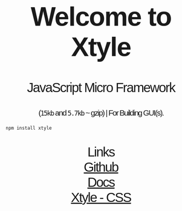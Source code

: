 <h1 style="font-size: 5em; letter-spacing: -2px; font-family: Georgia, sans-serif;" align="center">
   Welcome to <strong>Xtyle</strong>
</h1>

<p align="center" style="font-size: 2.5em; letter-spacing: -2px; font-family: Georgia, sans-serif;" >
    JavaScript Micro Framework
</p>

<p align="center" style="font-size: 1.5em; letter-spacing: -2px; font-family: Georgia, sans-serif;" >
     (<code>15kb</code> and <code>5.7kb</code> ~ gzip) | For Building GUI(s).
</p>

```sh
npm install xtyle
```

<p align="center" style="font-size: 2.5em; letter-spacing: -2px; font-family: Georgia, sans-serif;" >
   Links 
   <br>
   <a href="https://github.com/hlop3z/xtyle" target="_blank">
   Github
   </a>
   <br>
   <a href="https://hlop3z.github.io/xtyle/" target="_blank">
   Docs
   </a>
   <br>
   <a href="https://github.com/hlop3z/xtyle-css" target="_blank">Xtyle - CSS</a>
</p>
